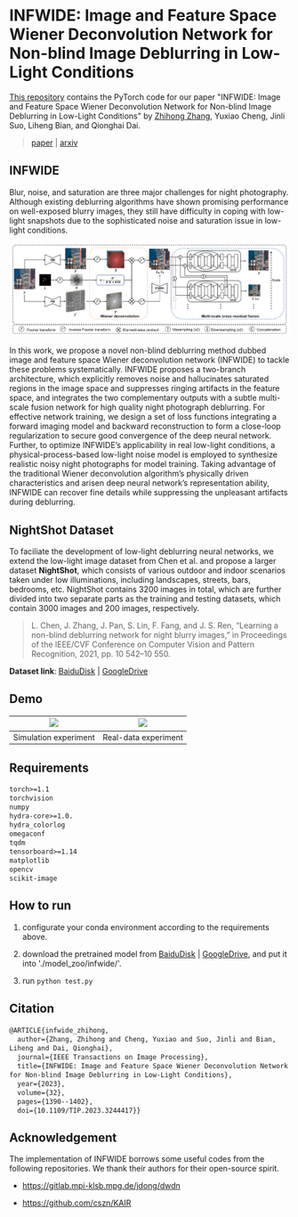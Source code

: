 # INFWIDE: Image and Feature Space Wiener Deconvolution Network for Non-blind Image Deblurring in Low-Light Conditions

[This repository](https://github.com/zhihongz/INFWIDE) contains the PyTorch code for our paper "INFWIDE: Image and Feature Space Wiener Deconvolution Network for Non-blind Image Deblurring in Low-Light Conditions" by [Zhihong Zhang](https://zhihongz.github.io/), Yuxiao Cheng, Jinli Suo, Liheng Bian, and Qionghai Dai.

> [paper](https://ieeexplore.ieee.org/document/10047966) | [arxiv](https://arxiv.org/abs/2207.08201)

## INFWIDE

Blur, noise, and saturation are three major challenges for night photography. Although existing deblurring algorithms have shown promising performance on well-exposed blurry images, they still have difficulty in coping with low-light snapshots due to the sophisticated noise and saturation issue in low-light conditions.

![INFWIDE's architecture](./demo/infwide.png)

In this work, we propose a novel non-blind deblurring method dubbed image and feature space Wiener deconvolution network (INFWIDE) to tackle these problems systematically. INFWIDE proposes a two-branch architecture, which explicitly removes noise and hallucinates saturated regions in the image space and suppresses ringing artifacts in the feature space, and integrates the two complementary outputs with a subtle multi-scale fusion network for high quality night photograph deblurring. For effective network training, we design a set of loss functions integrating a forward imaging model and backward reconstruction to form a close-loop regularization to secure good convergence of the deep neural network. Further, to optimize INFWIDE’s applicability in real low-light conditions, a physical-process-based low-light noise model is employed to synthesize realistic noisy night photographs for model training. Taking advantage of the traditional Wiener deconvolution algorithm’s physically driven characteristics and arisen deep neural network’s representation ability, INFWIDE can recover fine details while suppressing the unpleasant artifacts during deblurring.

## NightShot Dataset

To faciliate the development of low-light deblurring neural networks, we extend the low-light image dataset from Chen et al. and propose a larger dataset **NightShot**, which consists of various outdoor and indoor scenarios taken under low illuminations, including landscapes, streets, bars, bedrooms, etc. NightShot contains 3200 images in total, which are further divided into two separate parts as the training and testing datasets, which contain 3000 images and 200 images, respectively.

> L. Chen, J. Zhang, J. Pan, S. Lin, F. Fang, and J. S. Ren, “Learning a non-blind deblurring network for night blurry images,” in Proceedings of the IEEE/CVF Conference on Computer Vision and Pattern Recognition, 2021, pp. 10 542–10 550.

**Dataset link**: [BaiduDisk](https://pan.baidu.com/s/1y7uO0oyZHLXcn90TsQrfXQ?pwd=0000) | [GoogleDrive](https://drive.google.com/file/d/1woLLJU1RxsXehXOZpCRTX-1ep8IxIbTP/view?usp=sharing)



## Demo

| <img src="./demo/simu_res.gif" height=300 /> | <img src="./demo/real_res.gif" height=300 /> |
| :------------------------------------------: | -------------------------------------------- |
|            Simulation experiment             | Real-data experiment                         |



## Requirements

```
torch>=1.1
torchvision
numpy
hydra-core>=1.0.
hydra_colorlog
omegaconf
tqdm
tensorboard>=1.14
matplotlib
opencv
scikit-image
```

## How to run

1. configurate your conda environment according to the requirements above.

2. download the pretrained model from [BaiduDisk](https://pan.baidu.com/s/1eVPBP9sa0lYNtX7pTJ0crg?pwd=0000) | [GoogleDrive](https://drive.google.com/file/d/16MtdiYi5MWOG2UmGvUNR228xfXfJLoTT/view?usp=sharing), and put it into './model_zoo/infwide/'.

3. run `python test.py`

## Citation

```
@ARTICLE{infwide_zhihong,
  author={Zhang, Zhihong and Cheng, Yuxiao and Suo, Jinli and Bian, Liheng and Dai, Qionghai},
  journal={IEEE Transactions on Image Processing},
  title={INFWIDE: Image and Feature Space Wiener Deconvolution Network for Non-blind Image Deblurring in Low-Light Conditions},
  year={2023},
  volume={32},
  pages={1390--1402},
  doi={10.1109/TIP.2023.3244417}}
```

## Acknowledgement

The implementation of INFWIDE borrows some useful codes from the following repositories. We thank their authors for their open-source spirit.

- https://gitlab.mpi-klsb.mpg.de/jdong/dwdn

- https://github.com/cszn/KAIR
